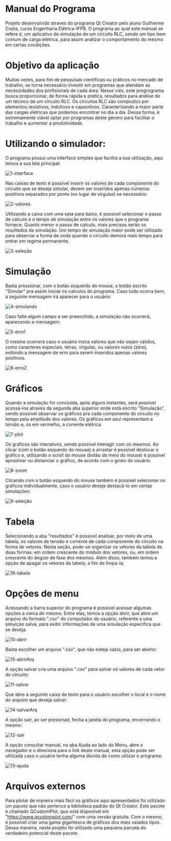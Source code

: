 # Manual do Programa

Projeto desenvolvido atraves do programa Qt Creator pelo aluno Guilherme Costa, curso Engenharia Elétrica-IFPB. O programa ao qual este manual se refere é, um aplicativo de simulação de um circuito RLC, sendo um tipo bem comum de carga elétrica, para assim analizar o comportamento do mesmo em certas condições.

# Objetivo da aplicação

Muitas vezes, para fim de pesquisas cientificas ou práticos no mercado de trabalho, se torna necessário investir em programas que atendam as necessidades dos profisionais de cada área. Nesse viés, este progrograma busca proporcionar, de forma rápida e prática, resultados para análise de um técnico de um circuito RLC.
Os circuitos RLC são compostos por elementos resistivos, indutivos e capacitivos. Caracterizando a maior parte das cargas elétricas que podemos encontrar no dia a dia. Dessa forma, é extremamente viável optar por programas deste gênero para facilitar o trabalho e aumentar a produtividade.

# Utilizando o simulador:

O programa possui uma interface simples que facilita a sua utilização, aqui temos a sua tela principal:

![1-interface](https://github.com/Guilherme167/Projeto/blob/master/imagens/1-interface.png)

Nas caixas de texto é possível inserir os valores de cada componente do circuito que se deseja simular, devem ser inseridos apenas números positivos separados por ponto (no lugar de vírgulas) se necessário:

![2-valores](https://github.com/Guilherme167/Projeto/blob/master/imagens/2-valores.png)

Utilizando a caixa com uma seta para baixo, é possivel selecionar o passo de calculo e o tempo de simulação entre os valores que o programa fornece. Quanto menor o passo de calculo, mais precisos serão os resultados da simulação. Um tempo de simulação maior pode ser utilizado para observar a forma de onda quando o circuito demora mais tempo para entrar em regime permanente.

![3-seleção](https://github.com/Guilherme167/Projeto/blob/master/imagens/3-sele%C3%A7%C3%A3o.png)

# Simulação

Basta pressionar, com o botão esquerdo do mouse, o botão escrito "Simular" pra assim iniciar os calculos do programa. Caso tudo ocorra bem, a seguinte mensagem irá aparecer para o usuário:

![4-simulando](https://github.com/Guilherme167/Projeto/blob/master/imagens/4-simulando.png)

Caso falte algum campo a ser preenchido, a simulação não ocorrerá, aparecendo a mensagem:

![5-erro1](https://github.com/Guilherme167/Projeto/blob/master/imagens/5-erro1.png)

O mesmo ocorrerá caso o usuário insira valores que não sejam válidos, como caracteres especiais, letras, vírgulas, ou valores nulos (zero), exibindo a mensagem de erro para serem inseridos apenas valores positivos.

![6-erro2](https://github.com/Guilherme167/Projeto/blob/master/imagens/6-erro2.png)

# Gráficos

Quando a simulação for concluida, após alguns instantes, será possível acessá-los atraves da segunda aba superior onde está escrito "Simulação", sendo possível observar os gráficos pra cada componente do circuito no tempo pela amplitude dos valores. Os gráficos em azul representam a tensão e, os em vermelho, a corrente elétrica.

![7-plot](https://github.com/Guilherme167/Projeto/blob/master/imagens/7-plot.png)

Os gráficos são interativos, sendo possível interagir com os mesmos. Ao clicar (com o botão esquerdo do mouse) e arrastar é possível deslocar o gráfico e, utilizando o scroll do mouse (botão do meio do mouse) é possível aproximar ou distanciar o gráfico, de acordo com o gosto do usuário.

![8-zoom](https://github.com/Guilherme167/Projeto/blob/master/imagens/8-zoom.png)

Clicando com o botão esquerdo do mouse também é possível selecionar os gráficos individualmente, caso o usuário deseje destacá-lo em certas simulações:

![9-seleção](https://github.com/Guilherme167/Projeto/blob/master/imagens/9-sele%C3%A7%C3%A3o.png)

# Tabela

Selecionando a aba "resultados" é possível analisar, por meio de uma tabela, os valores de tensão e corrente de cada componente do circuito na forma de vetores. Nesta seção, pode-se organizar os vetores da tabela de duas formas: em ordem crescente do módulo dos vetores, ou, em ordem crescente do ângulo de fase dos mesmos. Além disso, também temos a opção de apagar os vetores da tabela, a fim de limpa-la;

![16-tabela](https://github.com/Guilherme167/Projeto/blob/master/imagens/16-tabela.png)

# Opções de menu

Acessando a barra superior do programa é possivel acessar algumas opções a cerca do mesmo. Entre elas, temos a opção abrir, que abre um arquivo do formato ".csv" do computador do usuário, referente a uma simulção salva, para exibir informações de uma simulação especifica que se deseja.

![10-abrir](https://github.com/Guilherme167/Projeto/blob/master/imagens/10-abrir.png)

Basta escolher um arquivo ".csv", que não esteja vazio, para ser aberto:

![15-abrirArq](https://github.com/Guilherme167/Projeto/blob/master/imagens/15-abrirArq.png)

A opção salvar cria uma arquivo ".csv" para salvar os valores de cada vetor do circuito:

![11-salvar](https://github.com/Guilherme167/Projeto/blob/master/imagens/11-salvar.png)

Que abre a seguinte caixa de texto para o usuário escolher o local e o nome do arquivo que deseja salvar:

![14-salvarArq](https://github.com/Guilherme167/Projeto/blob/master/imagens/14-salvarArq.png)

A opção sair, ao ser presionad, fecha a janela do programa, encerrando o mesmo:

![12-sair](https://github.com/Guilherme167/Projeto/blob/master/imagens/12-sair.png)

A opção consultar manual, na aba Ajuda ao lado do Menu, abre o navegador e o direciona para o link deste manual, esta opção pode ser utilizada caso o usuário tenha alguma dúvida de como utilizar o programa:

![13-ajuda](https://github.com/Guilherme167/Projeto/blob/master/imagens/13-ajuda.png)

# Arquivos externos

Para plotar de maneira mais fácil os gráficos aqui apresentados foi utilizado um pacote que não pertence a biblioteca padrão do Qt Creator. Este pacote é chamado QCustomPlot, que está disponível em "https://www.qcustomplot.com/" com uma versão gratuita. Com o mesmo, é possível criar uma gama gigantesca de gráficos dos mais vaiados tipos. Dessa maneira, neste projeto foi utilizado uma pequena parcela do verdadeiro potencial deste pacote.
